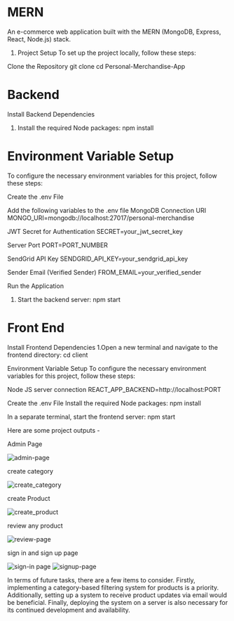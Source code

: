 # MERN
An e-commerce web application built with the MERN (MongoDB, Express, React, Node.js) stack.
1. Project Setup
To set up the project locally, follow these steps:

Clone the Repository
git clone <repository-url>
cd Personal-Merchandise-App

# Backend
Install Backend Dependencies

1. Install the required Node packages:
npm install

# Environment Variable Setup
To configure the necessary environment variables for this project, follow these steps:

Create the .env File

 Add the following variables to the .env file
  MongoDB Connection URI
  MONGO_URI=mongodb://localhost:27017/personal-merchandise
  
  JWT Secret for Authentication
  SECRET=your_jwt_secret_key
  
  Server Port
  PORT=PORT_NUMBER

  SendGrid API Key
  SENDGRID_API_KEY=your_sendgrid_api_key
  
  Sender Email (Verified Sender)
  FROM_EMAIL=your_verified_sender
   
Run the Application
1. Start the backend server:
 npm start


# Front End
Install Frontend Dependencies
1.Open a new terminal and navigate to the frontend directory:
 cd client

Environment Variable Setup
To configure the necessary environment variables for this project, follow these steps:

Node JS server connection
  REACT_APP_BACKEND=http://localhost:PORT
  
Create the .env File
Install the required Node packages:
 npm install

In a separate terminal, start the frontend server:
 npm start


Here are some project outputs - 


Admin Page
 
![admin-page](https://user-images.githubusercontent.com/65112935/235117532-f1aac853-d675-481f-a533-e9437facd29a.png)

create category

![create_category](https://user-images.githubusercontent.com/65112935/235117610-6f45b616-d8e0-4543-8bf2-5ee51c4c2192.png)



create Product

![create_product](https://user-images.githubusercontent.com/65112935/235117713-5e6727a0-7db4-45ce-a471-fb087cd9b498.png)


review any product

![review-page](https://user-images.githubusercontent.com/65112935/235117798-eba2f991-07dd-48d4-bb46-f75e8d592b9e.png)

sign in and sign up page

![sign-in page](https://user-images.githubusercontent.com/65112935/235117853-fe73566e-463a-4aa3-970c-241b09871848.png)
![signup-page](https://user-images.githubusercontent.com/65112935/235117898-c03e57fb-57cf-4ace-a376-2eb7be0a622f.png)



In terms of future tasks, there are a few items to consider. Firstly, implementing a category-based filtering system for products is a priority. Additionally, setting up a system to receive product updates via email would be beneficial. Finally, deploying the system on a server is also necessary for its continued development and availability.
